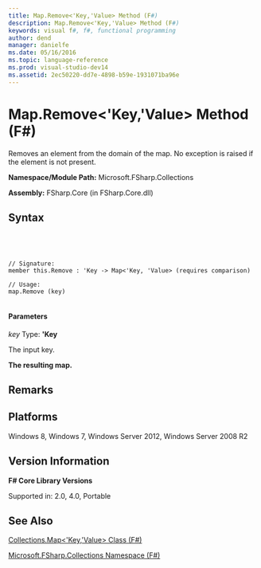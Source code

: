 ```yaml
---
title: Map.Remove<'Key,'Value> Method (F#)
description: Map.Remove<'Key,'Value> Method (F#)
keywords: visual f#, f#, functional programming
author: dend
manager: danielfe
ms.date: 05/16/2016
ms.topic: language-reference
ms.prod: visual-studio-dev14
ms.assetid: 2ec50220-dd7e-4898-b59e-1931071ba96e 
---
```


# Map.Remove<'Key,'Value> Method (F#)

Removes an element from the domain of the map. No exception is raised if the element is not present.

**Namespace/Module Path:** Microsoft.FSharp.Collections

**Assembly:** FSharp.Core (in FSharp.Core.dll)


## Syntax



```




// Signature:
member this.Remove : 'Key -> Map<'Key, 'Value> (requires comparison)

// Usage:
map.Remove (key)


```





#### Parameters
*key*
Type: **'Key**


The input key.



**The resulting map.**
## Remarks

## Platforms
Windows 8, Windows 7, Windows Server 2012, Windows Server 2008 R2


## Version Information
**F# Core Library Versions**

Supported in: 2.0, 4.0, Portable




## See Also
[Collections.Map&#60;'Key,'Value&#62; Class &#40;F&#35;&#41;](Collections.Map%5B%27Key%2C%27Value%5D-Class-%5BFSharp%5D.md)

[Microsoft.FSharp.Collections Namespace &#40;F&#35;&#41;](Microsoft.FSharp.Collections-Namespace-%5BFSharp%5D.md)

